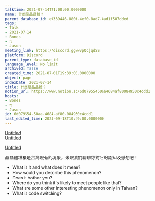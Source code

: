 ```yaml
---
talktime: 2021-07-14T21:00:00.0000000
name: 什麼是晶晶體？
parent_database_id: e9339446-880f-4ef0-8ad7-8ad1f507dded
tags:
- Talk
- 2021-07-14
- Bones
- π
- Jason
meeting_link: https://discord.gg/wvpQcjqdSS
platform: Discord
parent_type: database_id
language_level: No limit
archived: false
created_time: 2021-07-01T19:39:00.0000000
object: page
indexDate: 2021-07-14
title: 什麼是晶晶體？
notion_url: https://www.notion.so/6d07955450aa4684af80084950c4cdd1
hosts:
- Bones
- π
- Jason
id: 6d079554-50aa-4684-af80-084950c4cdd1
last_edited_time: 2023-09-18T10:49:00.0000000
---
```



[Untitled](https://www.notion.so/60226399bd024bf4bf588586f8013a21)   
[Untitled](https://www.notion.so/cb083fc4f0b7459aa5afe1900ef25a1f)   

[Untitled](https://www.notion.so/482e61b02b9c4456b2b4fe86bb7544c6)   




晶晶體堪稱是台灣現有的現象，來跟我們聊聊你對它的認知及感想吧！

   - What is it and what does it mean?
   - How would you describe this phenomenon?
   - Does it bother you?
   - Where do you think it's likely to meet people like that?
   - What are some other interesting phenomenon only in Taiwan?
   - What is code switching?



